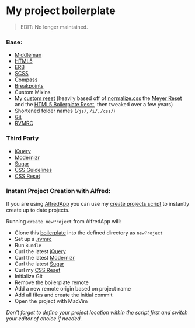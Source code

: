 # My project boilerplate

> EDIT: No longer maintained.

### Base:

- [Middleman](http://middlemanapp.com/)
- [HTML5](http://www.html5rocks.com/en/)
- [ERB](http://haml.info/)
- [SCSS](http://sass-lang.com/)
 - [Compass](http://compass-style.org/)
 - [Breakpoints](http://breakpoint-sass.com/)
 - Custom Mixins
- My [custom reset](https://github.com/benjamincharity/Resets) (heavily based off
  of [normalize.css](http://github.com/necolas/normalize.css) the
  [Meyer Reset](http://meyerweb.com/eric/thoughts/2007/05/01/reset-reloaded/)
  and the [HTML5 Boilerplate Reset](http://html5boilerplate.com/docs/The-style/),
  then tweaked over a few years)
- Shortened folder names (`/js/`, `/i/`, `/css/`)
- [Git](http://github.com/)
- [RVMRC](http://rvm.io/workflow/rvmrc/)


### Third Party
- [jQuery](http://jquery.com/)
- [Modernizr](http://modernizr.com/)
- [Sugar](http://sugarjs.com/)
- [CSS Guidelines](https://github.com/benjamincharity/CSS-Guidelines)
- [CSS Reset](https://github.com/benjamincharity/Resets)


### Instant Project Creation with Alfred:

If you are using [AlfredApp](http://www.alfredapp.com/) you can use my
[create projects script](https://gist.github.com/benjamincharity/5048358) to
instantly create up to date projects.

Running `create newProject` from AlfredApp will:

- Clone this [boilerplate](https://github.com/benjamincharity/project-boilerplate) 
into the defined directory as `newProject`
- Set up a [.rvmrc](https://rvm.io/workflow/rvmrc/)
- Run `Bundle`
- Curl the latest [jQuery](http://jquery.com/)
- Curl the latest [Modernizr](http://modernizr.com/)
- Curl the latest [Sugar](http://sugarjs.com/)
- Curl my [CSS Reset](https://github.com/benjamincharity/Resets)
- Initialize Git
- Remove the boilerplate remote
- Add a new remote origin based on project name
- Add all files and create the initial commit
- Open the project with MacVim

*Don't forget to define your project location within the script first and switch
your editor of choice if needed.*
